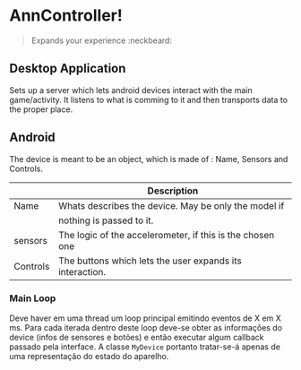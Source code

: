 # AnnController!

> Expands your experience :neckbeard:

## Desktop Application

Sets up a server which lets android devices interact with the main game/activity. It listens to what is comming to it and then transports data to the proper place.

## Android

The device is meant to be an object, which is made of : Name, Sensors and Controls.

|          |                        Description                        |
| -------- | --------------------------------------------------------- |
| Name     | Whats describes the device. May be only the model if      |
|          | nothing is passed to it.                                  |
| sensors  | The logic of the accelerometer, if this is the chosen one |
| Controls | The buttons which lets the user expands its interaction.  |


### Main Loop

Deve haver em uma thread um loop principal emitindo eventos de X em X ms. Para cada iterada dentro deste loop deve-se obter as informações do device (infos de sensores e botões) e então executar algum callback passado pela interface. A classe `MyDevice` portanto tratar-se-á apenas de uma representação do estado do aparelho.
